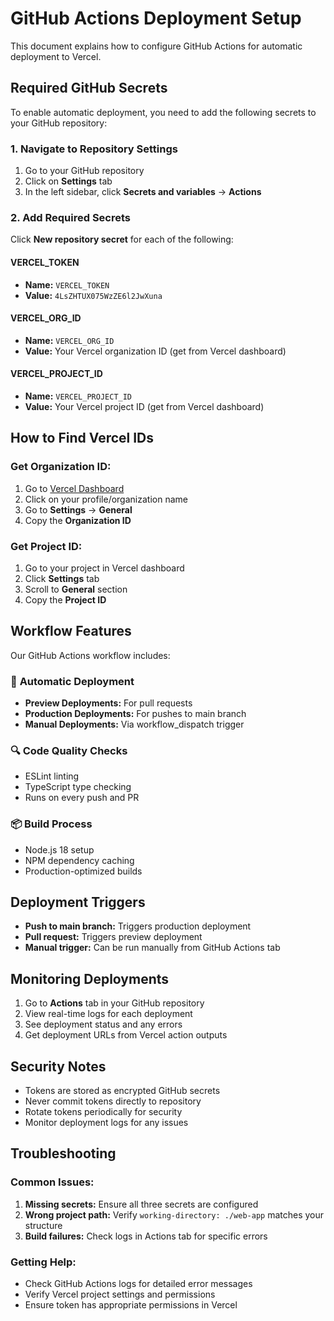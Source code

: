 # GitHub Actions Deployment Setup

This document explains how to configure GitHub Actions for automatic deployment to Vercel.

## Required GitHub Secrets

To enable automatic deployment, you need to add the following secrets to your GitHub repository:

### 1. Navigate to Repository Settings
1. Go to your GitHub repository
2. Click on **Settings** tab
3. In the left sidebar, click **Secrets and variables** → **Actions**

### 2. Add Required Secrets

Click **New repository secret** for each of the following:

#### VERCEL_TOKEN
- **Name:** `VERCEL_TOKEN`
- **Value:** `4LsZHTUX075WzZE6l2JwXuna`

#### VERCEL_ORG_ID
- **Name:** `VERCEL_ORG_ID`  
- **Value:** Your Vercel organization ID (get from Vercel dashboard)

#### VERCEL_PROJECT_ID
- **Name:** `VERCEL_PROJECT_ID`
- **Value:** Your Vercel project ID (get from Vercel dashboard)

## How to Find Vercel IDs

### Get Organization ID:
1. Go to [Vercel Dashboard](https://vercel.com/dashboard)
2. Click on your profile/organization name
3. Go to **Settings** → **General**
4. Copy the **Organization ID**

### Get Project ID:
1. Go to your project in Vercel dashboard
2. Click **Settings** tab
3. Scroll to **General** section
4. Copy the **Project ID**

## Workflow Features

Our GitHub Actions workflow includes:

### 🚀 **Automatic Deployment**
- **Preview Deployments:** For pull requests
- **Production Deployments:** For pushes to main branch
- **Manual Deployments:** Via workflow_dispatch trigger

### 🔍 **Code Quality Checks**
- ESLint linting
- TypeScript type checking
- Runs on every push and PR

### 📦 **Build Process**
- Node.js 18 setup
- NPM dependency caching
- Production-optimized builds

## Deployment Triggers

- **Push to main branch:** Triggers production deployment
- **Pull request:** Triggers preview deployment
- **Manual trigger:** Can be run manually from GitHub Actions tab

## Monitoring Deployments

1. Go to **Actions** tab in your GitHub repository
2. View real-time logs for each deployment
3. See deployment status and any errors
4. Get deployment URLs from Vercel action outputs

## Security Notes

- Tokens are stored as encrypted GitHub secrets
- Never commit tokens directly to repository
- Rotate tokens periodically for security
- Monitor deployment logs for any issues

## Troubleshooting

### Common Issues:
1. **Missing secrets:** Ensure all three secrets are configured
2. **Wrong project path:** Verify `working-directory: ./web-app` matches your structure
3. **Build failures:** Check logs in Actions tab for specific errors

### Getting Help:
- Check GitHub Actions logs for detailed error messages
- Verify Vercel project settings and permissions
- Ensure token has appropriate permissions in Vercel
